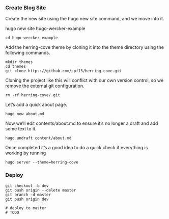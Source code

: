 ### Create Blog Site  
Create the new site using the hugo new site command, and we move into it.  

hugo new site hugo-wercker-example  

```
cd hugo-wercker-example  
``` 

Add the herring-cove theme by cloning it into the theme directory using the following commands.  

```
mkdir themes
cd themes
git clone https://github.com/spf13/herring-cove.git
```
Cloning the project like this will conflict with our own version control, so we remove the external git configuration.  

```
rm -rf herring-cove/.git
```  
Let’s add a quick about page.  

```
hugo new about.md  
```

Now we’ll edit contents/about.md to ensure it’s no longer a draft and add some text to it.

```
hugo undraft content/about.md  
```


Once completed it’s a good idea to do a quick check if everything is working by running

```
hugo server --theme=herring-cove  
```

### Deploy  

```
git checkout -b dev
git push origin --delete master
git branch -d master
git push origin dev

# deploy to master
# TODO
```
